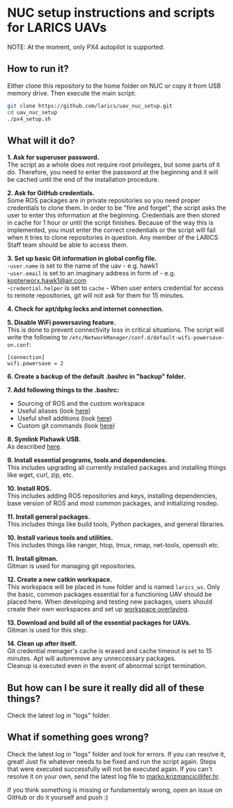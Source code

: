 # NUC setup instructions and scripts for LARICS UAVs

NOTE: At the moment, only PX4 autopilot is supported.

## How to run it?
Either clone this repository to the home folder on NUC or copy it from USB memory drive. Then execute the main script:
```bash
git clone https://github.com/larics/uav_nuc_setup.git
cd uav_nuc_setup
./px4_setup.sh
```

## What will it do?
**1. Ask for superuser password.**  
The script as a whole does not require root privileges, but some parts of it do. Therefore, you need to enter the password at the beginning and it will be cached until the end of the installation procedure.

**2. Ask for GitHub credentials.**  
Some ROS packages are in private repositories so you need proper credentials to clone them. In order to be "fire and forget", the script asks the user to enter this information at the beginning. Credentials are then stored in cache for 1 hour or until the script finishes. Because of the way this is implemented, you must enter the correct credentials or the script will fail when it tries to clone repositories in question. Any member of the LARICS Staff team should be able to access them.

**3. Set up basic Git information in global config file.**  
-`user.name` is set to the name of the uav - e.g. hawk1  
-`user.email` is set to an imaginary address in form of - e.g. kopterworx.hawk1@air.com  
-`credential.helper` is set to `cache` - When user enters credential for access to remote repositories, git will not ask for them for 15 minutes.

**4. Check for apt/dpkg locks and internet connection.**  

**5. Disable WiFi powersaving feature.**  
This is done to prevent connectivity loss in critical situations. The script will write the following to `/etc/NetworkManager/conf.d/default-wifi-powersave-on.conf`:
```
[connection]
wifi.powersave = 2
```

**6. Create a backup of the default .bashrc in "backup" folder.**

**7. Add following things to the .bashrc:**
   - Sourcing of ROS and the custom workspace
   - Useful aliases (look [here](shell_additions/aliases.sh))
   - Useful shell additions (look [here](shell_additions/shell_scripts.sh))
   - Custom git commands (look [here](shell_additions/git_commands.sh))
   
**8. Symlink Pixhawk USB.**  
As described [here](https://dev.px4.io/v1.11/en/companion_computer/pixhawk_companion.html#software-setup-on-linux).

**9. Install essential programs, tools and dependencies.**  
This includes upgrading all currently installed packages and installing things like wget, curl, zip, etc.

**10. Install ROS.**  
This includes adding ROS repositories and keys, installing dependencies, base version of ROS and most common packages, and initializing rosdep.

**11. Install general packages.**  
This includes things like build tools, Python packages, and general libraries.

**10. Install various tools and utilities.**  
This includes things like ranger, htop, tmux, nmap, net-tools, openssh etc.

**11. Install gitman.**  
Gitman is used for managing git repositories.

**12. Create a new catkin workspace.**  
This workspace will be placed in `home` folder and is named `larics_ws`. Only the basic, common packages essential for a functioning UAV should be placed here. When developing and testing new packages, users should create their own workspaces and set up [workspace overlaying](http://wiki.ros.org/catkin/Tutorials/workspace_overlaying).

**13. Download and build all of the essential packages for UAVs.**  
Gitman is used for this step.

**14. Clean up after itself.**  
Git credential menager's cache is erased and cache timeout is set to 15 minutes. Apt will autoremove any unneccessary packages.  
Cleanup is executed even in the event of abnormal script termination.

## But how can I be sure it really did all of these things?
Check the latest log in "logs" folder.

## What if something goes wrong?
Check the latest log in "logs" folder and look for errors. If you can resolve it, great! Just fix whatever needs to be fixed and run the script again. Steps that were executed successfully will not be executed again. If you can't resolve it on your own, send the latest log file to marko.krizmancic@fer.hr. 

If you think something is missing or fundamentaly wrong, open an issue on GitHub or do it yourself and push :)